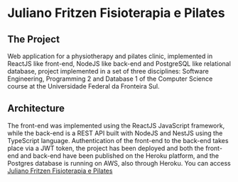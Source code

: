 # Juliano Fritzen Fisioterapia e Pilates

## The Project

Web application for a physiotherapy and pilates clinic, implemented in ReactJS like front-end, NodeJS like back-end and PostgreSQL like relational database, project implemented in a set of three disciplines: Software Engineering, Programming 2 and Database 1 of the Computer Science course at the Universidade Federal da Fronteira Sul.

## Architecture

The front-end was implemented using the ReactJS JavaScript framework, while the back-end is a REST API built with NodeJS and NestJS using the TypeScript language. Authentication of the front-end to the back-end takes place via a JWT token, the project has been deployed and both the front-end and back-end have been published on the Heroku platform, and the Postgres database is running on AWS, also through Heroku. You can access [Juliano Fritzen Fisioterapia e Pilates](https://julianofisio.herokuapp.com)
